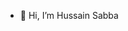 - 👋 Hi, I’m Hussain Sabba


<!---
dbsaw/dbsaw is a ✨ special ✨ repository because its `README.md` (this file) appears on your GitHub profile.
You can click the Preview link to take a look at your changes.
--->
